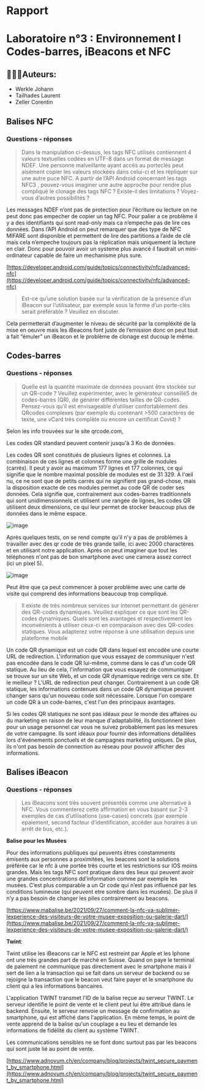 # Rapport

# Laboratoire n°3 : Environnement I Codes-barres, iBeacons et NFC

## 👨🏻‍💻Auteurs:

- Werkle Johann
- Tailhades Laurent
- Zeller Corentin

## Balises NFC

### Questions - réponses

> Dans la manipulation ci-dessus, les tags NFC utilisés contiennent 4 valeurs textuelles codées
en UTF-8 dans un format de message NDEF. Une personne malveillante ayant accès au porteclés peut aisément copier les valeurs stockées dans celui-ci et les répliquer sur une autre puce
NFC. A partir de l’API Android concernant les tags NFC3
, pouvez-vous imaginer une autre approche
pour rendre plus compliqué le clonage des tags NFC ? Existe-il des limitations ? Voyez-vous
d’autres possibilités ?
> 

Les messages NDEF n’ont pas de protection pour l’écriture ou lecture on ne peut donc pas empecher de copier un tag NFC. Pour palier a ce problème il y a des identifiants qui sont read-only mais ca n’empeche pas de lire ces données.
Dans l’API Android on peut remarquer que des type de NFC MIFARE sont disponible et permettent de lire des partitions a l’aide de clé mais cela n’empeche toujours pas la réplication mais uniquement la lecture en clair. Donc pour pouvoir avoir un systeme plus avancé il faudrait un mini-ordinateur capable de faire un mechanisme plus sure.

[https://developer.android.com/guide/topics/connectivity/nfc/advanced-nfc](https://developer.android.com/guide/topics/connectivity/nfc/advanced-nfc)

> Est-ce qu’une solution basée sur la vérification de la présence d’un iBeacon sur l’utilisateur,
par exemple sous la forme d’un porte-clés serait préférable ? Veuillez en discuter.
> 

Cela permetterait d’augmenter le niveau de sécurité par la compléxité de la mise en oeuvre mais les iBeacons font juste de l’emission donc on peut tout a fait “émuler” un iBeacon et le problème de clonage est ducoup le même.

## Codes-barres

### Questions - réponses

> Quelle est la quantité maximale de données pouvant être stockée sur un QR-code ? Veuillez
expérimenter, avec le générateur conseillé5 de codes-barres (QR), de générer différentes
tailles de QR-codes. Pensez-vous qu’il est envisageable d’utiliser confortablement des QRcodes complexes (par exemple du contenant >500 caractères de texte, une vCard très
complète ou encore un certificat Covid) ?

Selon les info trouvées sur le site qrcode.com,

Les codes QR standard peuvent contenir jusqu'à 3 Ko de données.

Les codes QR sont constitués de plusieurs lignes et colonnes. La combinaison de ces lignes et colonnes forme une grille de modules (carrés). Il peut y avoir au maximum 177 lignes et 177 colonnes, ce qui signifie que le nombre maximal possible de modules est de 31 329. À l'œil nu, ce ne sont que de petits carrés qui ne signifient pas grand-chose, mais la disposition exacte de ces modules permet au code QR de coder ses données. Cela signifie que, contrairement aux codes-barres traditionnels qui sont unidimensionnels et utilisent une rangée de lignes, les codes QR utilisent deux dimensions, ce qui leur permet de stocker beaucoup plus de données dans le même espace.

![image](https://user-images.githubusercontent.com/58049740/146684971-e0063f5f-1e59-477b-ad3b-b6451c36aae2.png)

Après quelques tests, on se rend compte qu'il n'y a pas de problèmes à travailler avec des qr code de très grande taille, ici avec 2000 charactères et en utilisant notre application. Après on peut imaginer que tout les téléphones n'ont pas de bon smartphone avec une camera assez correct (ici un pixel 5). 

![image](https://user-images.githubusercontent.com/58049740/146684298-c918dea7-c70e-4062-a3eb-ec896f08be11.png)

Peut être que ça peut commencer à poser problème avec une carte de visite qui comprend des informations beaucoup trop compliqué.



> Il existe de très nombreux services sur Internet permettant de générer des QR-codes
dynamiques. Veuillez expliquer ce que sont les QR-codes dynamiques. Quels sont les avantages
et respectivement les inconvénients à utiliser ceux-ci en comparaison avec des QR-codes
statiques. Vous adapterez votre réponse à une utilisation depuis une plateforme mobile

Un code QR dynamique est un code QR dans lequel est encodée une courte URL de redirection. L'information que vous essayez de communiquer n'est pas encodée dans le code QR lui-même, comme dans le cas d'un code QR statique. Au lieu de cela, l'information que vous essayez de communiquer se trouve sur un site Web, et un code QR dynamique redirige vers ce site. Et le meilleur ? L'URL de redirection peut changer. Contrairement à un code QR statique, les informations contenues dans un code QR dynamique peuvent changer sans qu'un nouveau code soit nécessaire. Lorsque l'on compare un code QR à un code-barres, c'est l'un des principaux avantages.

Si les codes QR statiques ne sont pas idéaux pour le monde des affaires ou du marketing en raison de leur manque d'adaptabilité, ils fonctionnent bien pour un usage personnel car vous ne suivez probablement pas les mesures de votre campagne.
Ils sont idéaux pour fournir des informations détaillées lors d'événements ponctuels et de campagnes marketing uniques. De plus, ils n'ont pas besoin de connection au réseau pour pouvoir afficher des informations.

## Balises iBeacon

### Questions - réponses

> Les iBeacons sont très souvent présentés comme une alternative à NFC. Vous commenterez cette
affirmation en vous basant sur 2-3 exemples de cas d’utilisations (use-cases) concrets (par exemple epaiement, second facteur d’identification, accéder aux horaires à un arrêt de bus, etc.).
> 

**Balise pour les Musées**

Pour des informations publiques qui peuvents êtres constamments émisents aux personnes a proximitées, les beacons sont la solutions préférée car le nfc à une portée très courte et les restrictions sur IOS moins grandes. Mais les tags NFC sont pratique dans des lieux qui peuvent avoir une grandes concentrations dd’information comme par exemple les musées. C’est plus comparable a un Qr code qui n’est pas influencé par les conditions lumineuse (qui peuvent etre sombre dans les musées). De plus il n’y a pas besoin de changer les piles contrairement au beacons.

[https://www.mabalise.be/2021/09/27/comment-la-nfc-va-sublimer-lexperience-des-visiteurs-de-votre-musee-exposition-ou-galerie-dart/](https://www.mabalise.be/2021/09/27/comment-la-nfc-va-sublimer-lexperience-des-visiteurs-de-votre-musee-exposition-ou-galerie-dart/)

**Twint**:

Twint utilise les iBeacons car le NFC est restreint par Apple et les Iphone ont une très grandes part de marché en Suisse. Quand on paye le terminal de paiement ne communique pas directement avec le smartphone mais il sert de lien a la transaction qui se fait dans un serveur de backend ou se rejoigne la transaction que le beacon veut faire payer et le smartphone du client qui a les informations bancaires.

L'application TWINT transmet l'ID de la balise reçue au serveur TWINT. Le serveur identifie le point de vente et le client peut lui être attribué dans le backend. Ensuite, le serveur renvoie un message de confirmation au smartphone, qui est affiché dans l'application. En même temps, le point de vente apprend de la balise qu'un couplage a eu lieu et demande les informations de fidélité du client au système TWINT.

Les communications sensibles ne se font donc surtout pas par les beacons qui sont juste lié au point de vente.

[https://www.adnovum.ch/en/company/blog/projects/twint_secure_payment_by_smartphone.html](https://www.adnovum.ch/en/company/blog/projects/twint_secure_payment_by_smartphone.html)
